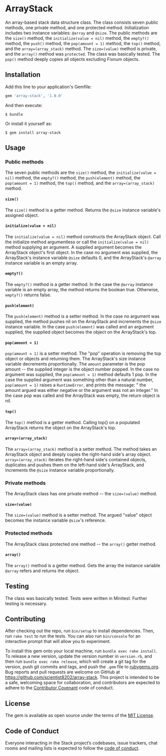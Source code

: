 # ArrayStack

An array-based stack data structure class. The class consists seven public methods, one private method, and one 
protected method. Initialization includes two instance variables: `@array` and `@size`. The public methods are the 
`size()` method, the `initialize(value = nil)` 
method, the `empty?()` method, the `push()` method, the `pop(amount = 1)` 
method, the `top()` method, and the `array=(array_stack)` method. The `size=(value)`
 method is private, and the `array()` method was `protected`. The class was 
 basically tested. The `pop()` method deeply copies all objects excluding 
 Fixnum objects.

## Installation

Add this line to your application's Gemfile:

```ruby
gem 'array-stack', '1.0.0'
```

And then execute:

    $ bundle

Or install it yourself as:

    $ gem install array-stack

## Usage

### Public methods

The seven public methods are the `size()` method, the `initialize(value = nil)`
 method, the `empty?()` method, the 
`push(element)` method, the `pop(amount = 1)` method, the `top()` method, and the 
`array=(array_stack)` method.

#### `size()`
The `size()` method is a getter method. Returns the `@size` instance variable's 
assigned object.

#### `initialize(value = nil)`
The `initialize(value = nil)` method constructs the ArrayStack object. Call the 
initialize method argumentless or call the `initialize(value = nil)` method 
supplying an argument. A supplied argument becomes the ArrayStack object's first 
object. In the case no argument was supplied, the ArrayStack's instance variable 
`@size` defaults 0, and the ArrayStack's `@array` instance variable is an empty 
array.

#### `empty?()`
The `empty?()` method is a getter method. In the case the `@array` instance 
variable is an empty array, the method returns the boolean true. Otherwise, 
`empty?()` returns false.

#### `push(element)`
The `push(element)` method is a setter method. In the case no argument 
was supplied, the method pushes nil on the ArrayStack and increments 
the `@size` instance variable. In the case `push(element)` was called 
and an argument supplied, the supplied object becomes the object 
on the ArrayStack's top.

#### `pop(amount = 1)`
`pop(amount = 1)` is a setter method. The "pop" operation is removing the top 
object or objects and returning them. 
The ArrayStack's size instance variable decrements proportionally. The `amount` 
parameter is the pop amount 
\-- the supplied integer is the object number popped. In the case no 
argument was supplied, the `pop(amount = 1)` method defaults 1 pop. In the 
case the supplied argument was something other than a natural number, 
`pop(amount = 1)` raises a `RuntimeError`, and prints the message: "
the amount argued was either negative or the argument was not an integer." 
In the case pop was called and the ArrayStack was empty, the return object 
is nil.

#### `top()`
The `top()` method is a getter method. Calling top() on a populated ArrayStack 
returns the object on the ArrayStack's top.

#### `array=(array_stack)`
The `array=(array_stack)` method is a setter method. The method takes an ArrayStack object 
and deeply copies the right-hand side's array object. `array=(array_stack)` iterates 
the right-hand side's contained objects, duplicates and pushes them on the 
left-hand side's ArrayStack, and increments the `@size` instance variable 
proportionally.

### Private methods
The ArrayStack class has one private method \-- the `size=(value)` method.

#### `size=(value)`
The `size=(value)` method is a setter method. The argued "value" object becomes 
the instance variable `@size`'s reference.

### Protected methods
The ArrayStack class protected one method \-- the `array()` getter method.

#### `array()`
The `array()` method is a getter method. Gets the array the instance variable 
`@array` refers and returns the object.

## Testing
The class was basically tested. Tests were written in Minitest. Further 
testing is necessary.

## Contributing

After checking out the repo, run `bin/setup` to install dependencies. Then, run `rake test` to run the tests. You can also run `bin/console` for an interactive prompt that will allow you to experiment.

To install this gem onto your local machine, run `bundle exec rake install`. To release a new version, update the version number in `version.rb`, and then run `bundle exec rake release`, which will create a git tag for the version, push git commits and tags, and push the `.gem` file to [rubygems.org](https://rubygems.org).
Bug reports and pull requests are welcome on GitHub at https://github.com/scientist8202/array-stack. This project is intended to be a safe, welcoming space for collaboration, and contributors are expected to adhere to the [Contributor Covenant](http://contributor-covenant.org) code of conduct.

## License

The gem is available as open source under the terms of the [MIT License](https://opensource.org/licenses/MIT).

## Code of Conduct

Everyone interacting in the Stack project’s codebases, issue trackers, chat rooms and mailing lists is expected to follow the [code of conduct](https://github.com/scientist8202/array-stack/blob/master/CODE_OF_CONDUCT.md).
